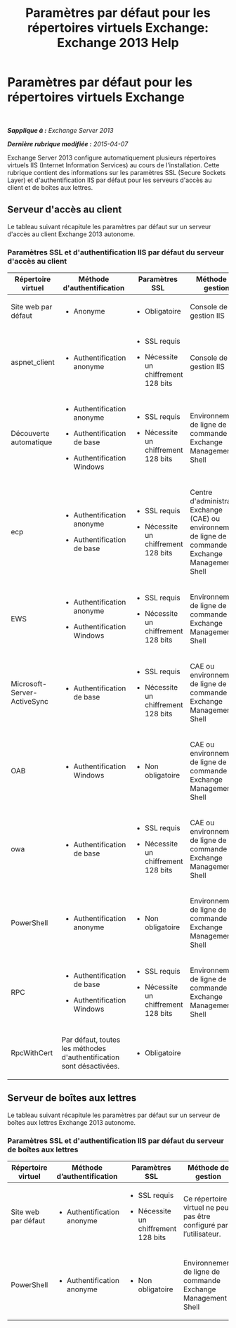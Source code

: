 ﻿---
title: 'Paramètres par défaut pour les répertoires virtuels Exchange: Exchange 2013 Help'
TOCTitle: Paramètres par défaut pour les répertoires virtuels Exchange
ms:assetid: d2d89ce6-4721-4737-a325-fba5ad9422e0
ms:mtpsurl: https://technet.microsoft.com/fr-fr/library/Gg247612(v=EXCHG.150)
ms:contentKeyID: 52063020
ms.date: 04/24/2018
mtps_version: v=EXCHG.150
ms.translationtype: HT
---

# Paramètres par défaut pour les répertoires virtuels Exchange

 

_**Sapplique à :** Exchange Server 2013_

_**Dernière rubrique modifiée :** 2015-04-07_

Exchange Server 2013 configure automatiquement plusieurs répertoires virtuels IIS (Internet Information Services) au cours de l'installation. Cette rubrique contient des informations sur les paramètres SSL (Secure Sockets Layer) et d'authentification IIS par défaut pour les serveurs d'accès au client et de boîtes aux lettres.

## Serveur d'accès au client

Le tableau suivant récapitule les paramètres par défaut sur un serveur d'accès au client Exchange 2013 autonome.

### Paramètres SSL et d'authentification IIS par défaut du serveur d'accès au client

<table>
<colgroup>
<col style="width: 25%" />
<col style="width: 25%" />
<col style="width: 25%" />
<col style="width: 25%" />
</colgroup>
<thead>
<tr class="header">
<th>Répertoire virtuel</th>
<th>Méthode d'authentification</th>
<th>Paramètres SSL</th>
<th>Méthode de gestion</th>
</tr>
</thead>
<tbody>
<tr class="odd">
<td><p>Site web par défaut</p></td>
<td><ul>
<li><p>Anonyme</p></li>
</ul></td>
<td><ul>
<li><p>Obligatoire</p></li>
</ul></td>
<td><p>Console de gestion IIS</p></td>
</tr>
<tr class="even">
<td><p>aspnet_client</p></td>
<td><ul>
<li><p>Authentification anonyme</p></li>
</ul></td>
<td><ul>
<li><p>SSL requis</p></li>
<li><p>Nécessite un chiffrement 128 bits</p></li>
</ul></td>
<td><p>Console de gestion IIS</p></td>
</tr>
<tr class="odd">
<td><p>Découverte automatique</p></td>
<td><ul>
<li><p>Authentification anonyme</p></li>
<li><p>Authentification de base</p></li>
<li><p>Authentification Windows</p></li>
</ul></td>
<td><ul>
<li><p>SSL requis</p></li>
<li><p>Nécessite un chiffrement 128 bits</p></li>
</ul></td>
<td><p>Environnement de ligne de commande Exchange Management Shell</p></td>
</tr>
<tr class="even">
<td><p>ecp</p></td>
<td><ul>
<li><p>Authentification anonyme</p></li>
<li><p>Authentification de base</p></li>
</ul></td>
<td><ul>
<li><p>SSL requis</p></li>
<li><p>Nécessite un chiffrement 128 bits</p></li>
</ul></td>
<td><p>Centre d'administration Exchange (CAE) ou environnement de ligne de commande Exchange Management Shell</p></td>
</tr>
<tr class="odd">
<td><p>EWS</p></td>
<td><ul>
<li><p>Authentification anonyme</p></li>
<li><p>Authentification Windows</p></li>
</ul></td>
<td><ul>
<li><p>SSL requis</p></li>
<li><p>Nécessite un chiffrement 128 bits</p></li>
</ul></td>
<td><p>Environnement de ligne de commande Exchange Management Shell</p></td>
</tr>
<tr class="even">
<td><p>Microsoft-Server-ActiveSync</p></td>
<td><ul>
<li><p>Authentification de base</p></li>
</ul></td>
<td><ul>
<li><p>SSL requis</p></li>
<li><p>Nécessite un chiffrement 128 bits</p></li>
</ul></td>
<td><p>CAE ou environnement de ligne de commande Exchange Management Shell</p></td>
</tr>
<tr class="odd">
<td><p>OAB</p></td>
<td><ul>
<li><p>Authentification Windows</p></li>
</ul></td>
<td><ul>
<li><p>Non obligatoire</p></li>
</ul></td>
<td><p>CAE ou environnement de ligne de commande Exchange Management Shell</p></td>
</tr>
<tr class="even">
<td><p>owa</p></td>
<td><ul>
<li><p>Authentification de base</p></li>
</ul></td>
<td><ul>
<li><p>SSL requis</p></li>
<li><p>Nécessite un chiffrement 128 bits</p></li>
</ul></td>
<td><p>CAE ou environnement de ligne de commande Exchange Management Shell</p></td>
</tr>
<tr class="odd">
<td><p>PowerShell</p></td>
<td><ul>
<li><p>Authentification anonyme</p></li>
</ul></td>
<td><ul>
<li><p>Non obligatoire</p></li>
</ul></td>
<td><p>Environnement de ligne de commande Exchange Management Shell</p></td>
</tr>
<tr class="even">
<td><p>RPC</p></td>
<td><ul>
<li><p>Authentification de base</p></li>
<li><p>Authentification Windows</p></li>
</ul></td>
<td><ul>
<li><p>SSL requis</p></li>
<li><p>Nécessite un chiffrement 128 bits</p></li>
</ul></td>
<td><p>Environnement de ligne de commande Exchange Management Shell</p></td>
</tr>
<tr class="odd">
<td><p>RpcWithCert</p></td>
<td><p>Par défaut, toutes les méthodes d'authentification sont désactivées.</p></td>
<td><ul>
<li><p>Obligatoire</p></li>
</ul></td>
<td><p> </p></td>
</tr>
</tbody>
</table>


## Serveur de boîtes aux lettres

Le tableau suivant récapitule les paramètres par défaut sur un serveur de boîtes aux lettres Exchange 2013 autonome.

### Paramètres SSL et d'authentification IIS par défaut du serveur de boîtes aux lettres

<table>
<colgroup>
<col style="width: 25%" />
<col style="width: 25%" />
<col style="width: 25%" />
<col style="width: 25%" />
</colgroup>
<thead>
<tr class="header">
<th>Répertoire virtuel</th>
<th>Méthode d’authentification</th>
<th>Paramètres SSL</th>
<th>Méthode de gestion</th>
</tr>
</thead>
<tbody>
<tr class="odd">
<td><p>Site web par défaut</p></td>
<td><ul>
<li><p>Authentification anonyme</p></li>
</ul></td>
<td><ul>
<li><p>SSL requis</p></li>
<li><p>Nécessite un chiffrement 128 bits</p></li>
</ul></td>
<td><p>Ce répertoire virtuel ne peut pas être configuré par l’utilisateur.</p></td>
</tr>
<tr class="even">
<td><p>PowerShell</p></td>
<td><ul>
<li><p>Authentification anonyme</p></li>
</ul></td>
<td><ul>
<li><p>Non obligatoire</p></li>
</ul></td>
<td><p>Environnement de ligne de commande Exchange Management Shell</p></td>
</tr>
</tbody>
</table>

